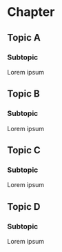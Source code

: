 # Chapter #

## Topic A

### Subtopic 
Lorem ipsum

## Topic B

### Subtopic 
Lorem ipsum

## Topic C

### Subtopic 
Lorem ipsum

## Topic D

### Subtopic 
Lorem ipsum
